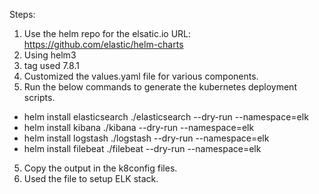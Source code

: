Steps:
1. Use the helm repo for the elsatic.io URL: https://github.com/elastic/helm-charts
2. Using helm3
3. tag used 7.8.1
3. Customized the values.yaml file for various components.
4. Run the below commands to generate the kubernetes deployment scripts.
- helm install elasticsearch ./elasticsearch --dry-run --namespace=elk
- helm install kibana ./kibana --dry-run --namespace=elk
- helm install logstash ./logstash --dry-run --namespace=elk
- helm install filebeat ./filebeat --dry-run --namespace=elk
5. Copy the output in the k8config files.
6. Used the file to setup ELK stack.
